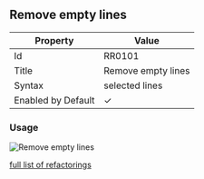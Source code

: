 ## Remove empty lines

| Property           | Value              |
| ------------------ | ------------------ |
| Id                 | RR0101             |
| Title              | Remove empty lines |
| Syntax             | selected lines     |
| Enabled by Default | &#x2713;           |

### Usage

![Remove empty lines](../../images/refactorings/RemoveEmptyLines.png)

[full list of refactorings](Refactorings.md)